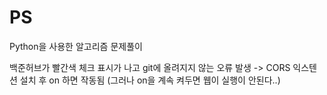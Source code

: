 # PS
Python을 사용한 알고리즘 문제풀이

백준허브가 빨간색 체크 표시가 나고 git에 올려지지 않는 오류 발생
-> CORS 익스텐션 설치 후 on 하면 작동됨 (그러나 on을 계속 켜두면 웹이 실행이 안된다..)
